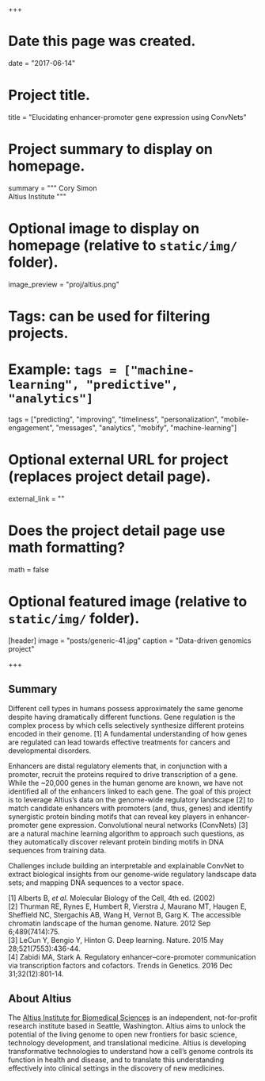 +++
# Date this page was created.
date = "2017-06-14"

# Project title.
title = "Elucidating enhancer-promoter gene expression using ConvNets"

# Project summary to display on homepage.
summary = """
Cory Simon  
Altius Institute
"""

# Optional image to display on homepage (relative to `static/img/` folder).
image_preview = "proj/altius.png"

# Tags: can be used for filtering projects.
# Example: `tags = ["machine-learning", "predictive", "analytics"]`
tags = ["predicting", "improving", "timeliness", "personalization", "mobile-engagement", "messages", "analytics", "mobify", "machine-learning"]

# Optional external URL for project (replaces project detail page).
external_link = ""

# Does the project detail page use math formatting?
math = false

# Optional featured image (relative to `static/img/` folder).
[header]
image = "posts/generic-41.jpg"
caption = "Data-driven genomics project"

+++

## Summary

Different cell types in humans possess approximately the same genome despite
having dramatically different functions. Gene regulation is the complex process
by which cells selectively synthesize different proteins encoded in their
genome. [1] A fundamental understanding of how genes are regulated can lead
towards effective treatments for cancers and developmental disorders.

Enhancers are distal regulatory elements that, in conjunction with a promoter,
recruit the proteins required to drive transcription of a gene. While the
~20,000 genes in the human genome are known, we have not identified all of the
enhancers linked to each gene. The goal of this project is to leverage Altius’s
data on the genome-wide regulatory landscape [2] to match candidate enhancers
with promoters (and, thus, genes) and identify synergistic protein binding
motifs that can reveal key players in enhancer-promoter gene
expression. Convolutional neural networks (ConvNets) [3] are a natural machine
learning algorithm to approach such questions, as they automatically discover
relevant protein binding motifs in DNA sequences from training data.

Challenges include building an interpretable and explainable ConvNet to extract biological insights from our genome-wide regulatory landscape data sets;
and mapping DNA sequences to a vector space.

[1] Alberts B, *et al*. Molecular Biology of the Cell, 4th ed. (2002)  
[2] Thurman RE, Rynes E, Humbert R, Vierstra J, Maurano MT, Haugen E, Sheffield NC, Stergachis AB, Wang H, Vernot B, Garg K. The accessible chromatin landscape of the human genome. Nature. 2012 Sep 6;489(7414):75.  
[3] LeCun Y, Bengio Y, Hinton G. Deep learning. Nature. 2015 May 28;521(7553):436-44.  
[4] Zabidi MA, Stark A. Regulatory enhancer–core-promoter communication via transcription factors and cofactors. Trends in Genetics. 2016 Dec 31;32(12):801-14.


## About Altius

The [Altius Institute for Biomedical Sciences](http://www.altius.org/) is an
independent, not-for-profit research institute based in Seattle,
Washington. Altius aims to unlock the potential of the living genome to open
new frontiers for basic science, technology development, and translational
medicine. Altius is developing transformative technologies to understand how a
cell’s genome controls its function in health and disease, and to translate
this understanding effectively into clinical settings in the discovery of new
medicines.
